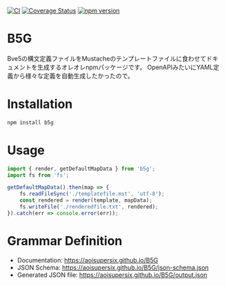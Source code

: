 [![CI](https://github.com/aoisupersix/B5G/actions/workflows/ci.yml/badge.svg)](https://github.com/aoisupersix/B5G/actions/workflows/ci.yml)
[![Coverage Status](https://coveralls.io/repos/github/aoisupersix/B5G/badge.svg?branch=master)](https://coveralls.io/github/aoisupersix/B5G?branch=master)
[![npm version](https://badge.fury.io/js/b5g.svg)](https://badge.fury.io/js/b5g)

B5G
===

Bve5の構文定義ファイルをMustacheのテンプレートファイルに食わせてドキュメントを生成するオレオレnpmパッケージです。
OpenAPIみたいにYAML定義から様々な定義を自動生成したかったので。

# Installation

```sh
npm install b5g
```

# Usage

```js
import { render, getDefaultMapData } from 'b5g';
import fs from 'fs';

getDefaultMapData().then(map => {
    fs.readFileSync('./templatefile.mst', 'utf-8');
    const rendered = render(template, mapData);
    fs.writeFile('./renderedfile.txt', rendered);
}).catch(err => console.error(err));
```

# Grammar Definition

- Documentation: https://aoisupersix.github.io/B5G
- JSON Schema: https://aoisupersix.github.io/B5G/json-schema.json
- Generated JSON file: https://aoisupersix.github.io/B5G/output.json